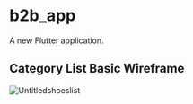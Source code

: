 # b2b_app

A new Flutter application.

## Category List Basic Wireframe
![Untitledshoeslist](https://user-images.githubusercontent.com/57319246/74088518-5a26fb80-4abd-11ea-8bfe-5d722e8f00e8.jpg)
